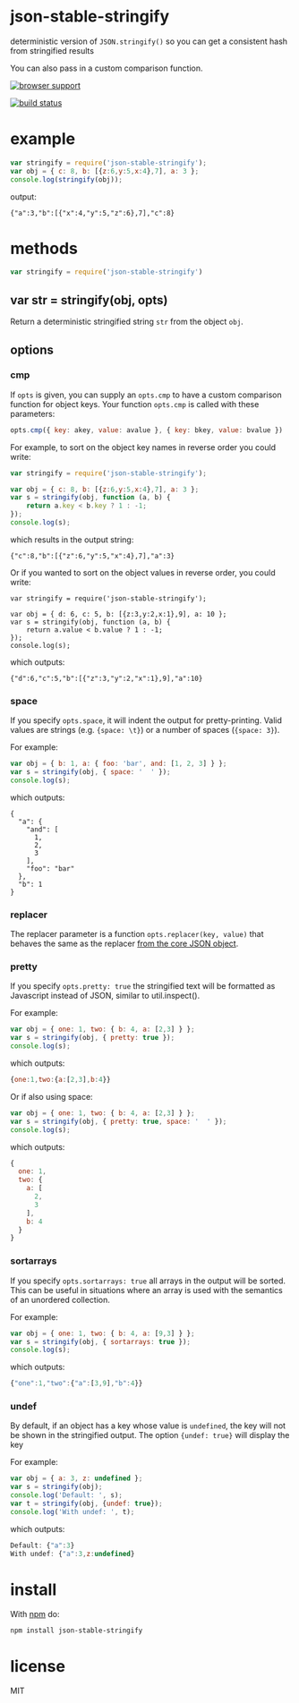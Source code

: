 # json-stable-stringify

deterministic version of `JSON.stringify()` so you can get a consistent hash
from stringified results

You can also pass in a custom comparison function.

[![browser support](https://ci.testling.com/substack/json-stable-stringify.png)](https://ci.testling.com/substack/json-stable-stringify)

[![build status](https://secure.travis-ci.org/substack/json-stable-stringify.png)](http://travis-ci.org/substack/json-stable-stringify)

# example

``` js
var stringify = require('json-stable-stringify');
var obj = { c: 8, b: [{z:6,y:5,x:4},7], a: 3 };
console.log(stringify(obj));
```

output:

```
{"a":3,"b":[{"x":4,"y":5,"z":6},7],"c":8}
```

# methods

``` js
var stringify = require('json-stable-stringify')
```

## var str = stringify(obj, opts)

Return a deterministic stringified string `str` from the object `obj`.

## options

### cmp

If `opts` is given, you can supply an `opts.cmp` to have a custom comparison
function for object keys. Your function `opts.cmp` is called with these
parameters:

``` js
opts.cmp({ key: akey, value: avalue }, { key: bkey, value: bvalue })
```

For example, to sort on the object key names in reverse order you could write:

``` js
var stringify = require('json-stable-stringify');

var obj = { c: 8, b: [{z:6,y:5,x:4},7], a: 3 };
var s = stringify(obj, function (a, b) {
    return a.key < b.key ? 1 : -1;
});
console.log(s);
```

which results in the output string:

```
{"c":8,"b":[{"z":6,"y":5,"x":4},7],"a":3}
```

Or if you wanted to sort on the object values in reverse order, you could write:

```
var stringify = require('json-stable-stringify');

var obj = { d: 6, c: 5, b: [{z:3,y:2,x:1},9], a: 10 };
var s = stringify(obj, function (a, b) {
    return a.value < b.value ? 1 : -1;
});
console.log(s);
```

which outputs:

```
{"d":6,"c":5,"b":[{"z":3,"y":2,"x":1},9],"a":10}
```

### space

If you specify `opts.space`, it will indent the output for pretty-printing.
Valid values are strings (e.g. `{space: \t}`) or a number of spaces
(`{space: 3}`).

For example:

```js
var obj = { b: 1, a: { foo: 'bar', and: [1, 2, 3] } };
var s = stringify(obj, { space: '  ' });
console.log(s);
```

which outputs:

```
{
  "a": {
    "and": [
      1,
      2,
      3
    ],
    "foo": "bar"
  },
  "b": 1
}
```

### replacer

The replacer parameter is a function `opts.replacer(key, value)` that behaves
the same as the replacer
[from the core JSON object](https://developer.mozilla.org/en-US/docs/Web/JavaScript/Guide/Using_native_JSON#The_replacer_parameter).

### pretty

If you specify `opts.pretty: true` the stringified text will be formatted as Javascript instead of JSON, similar to util.inspect().

For example:
```js
var obj = { one: 1, two: { b: 4, a: [2,3] } };
var s = stringify(obj, { pretty: true });
console.log(s);
```

which outputs:
```js
{one:1,two:{a:[2,3],b:4}}
```

Or if also using space:
```js
var obj = { one: 1, two: { b: 4, a: [2,3] } };
var s = stringify(obj, { pretty: true, space: '  ' });
console.log(s);
```
which outputs:
```js
{
  one: 1,
  two: {
    a: [
      2,
      3
    ],
    b: 4
  }
}
```

### sortarrays

If you specify `opts.sortarrays: true` all arrays in the output will be sorted. This can be
useful in situations where an array is used with the semantics of an unordered collection.

For example:

```js
var obj = { one: 1, two: { b: 4, a: [9,3] } };
var s = stringify(obj, { sortarrays: true });
console.log(s);
```

which outputs:
```js
{"one":1,"two":{"a":[3,9],"b":4}}
```

### undef

By default, if an object has a key whose value is `undefined`, the key will not be shown
in the stringified output. The option `{undef: true}` will display the key

For example:

```js
var obj = { a: 3, z: undefined };
var s = stringify(obj);
console.log('Default: ', s);
var t = stringify(obj, {undef: true});
console.log('With undef: ', t);
```

which outputs:

```js
Default: {"a":3}
With undef: {"a":3,z:undefined}
```

# install

With [npm](https://npmjs.org) do:

```
npm install json-stable-stringify
```

# license

MIT
